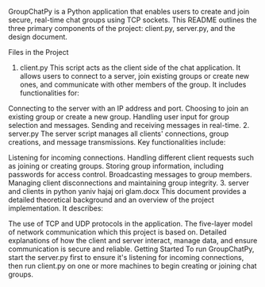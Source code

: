 GroupChatPy is a Python application that enables users to create and join secure, real-time chat groups using TCP sockets. This README outlines the three primary components of the project: client.py, server.py, and the design document.

Files in the Project
1. client.py
This script acts as the client side of the chat application. It allows users to connect to a server, join existing groups or create new ones, and communicate with other members of the group. It includes functionalities for:

Connecting to the server with an IP address and port.
Choosing to join an existing group or create a new group.
Handling user input for group selection and messages.
Sending and receiving messages in real-time.
2. server.py
The server script manages all clients' connections, group creations, and message transmissions. Key functionalities include:

Listening for incoming connections.
Handling different client requests such as joining or creating groups.
Storing group information, including passwords for access control.
Broadcasting messages to group members.
Managing client disconnections and maintaining group integrity.
3. server and clients in python yaniv hajaj ori glam.docx
This document provides a detailed theoretical background and an overview of the project implementation. It describes:

The use of TCP and UDP protocols in the application.
The five-layer model of network communication which this project is based on.
Detailed explanations of how the client and server interact, manage data, and ensure communication is secure and reliable.
Getting Started
To run GroupChatPy, start the server.py first to ensure it's listening for incoming connections, then run client.py on one or more machines to begin creating or joining chat groups.
